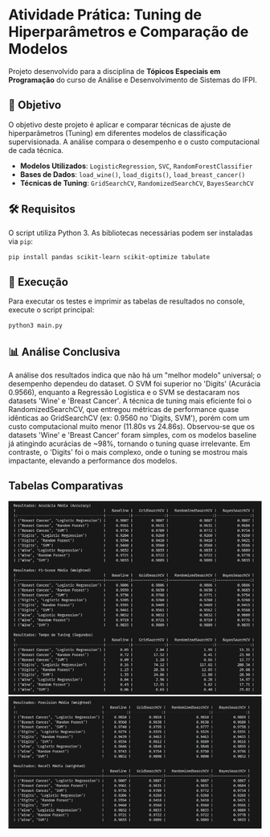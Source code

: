 # Atividade Prática: Tuning de Hiperparâmetros e Comparação de Modelos

Projeto desenvolvido para a disciplina de **Tópicos Especiais em Programação** do curso de Análise e Desenvolvimento de Sistemas do IFPI.

## 🎯 Objetivo

O objetivo deste projeto é aplicar e comparar técnicas de ajuste de hiperparâmetros (Tuning) em diferentes modelos de classificação supervisionada. A análise compara o desempenho e o custo computacional de cada técnica.

* **Modelos Utilizados**: `LogisticRegression`, `SVC`, `RandomForestClassifier`
* **Bases de Dados**: `load_wine()`, `load_digits()`, `load_breast_cancer()`
* **Técnicas de Tuning**: `GridSearchCV`, `RandomizedSearchCV`, `BayesSearchCV`

## 🛠️ Requisitos

O script utiliza Python 3. As bibliotecas necessárias podem ser instaladas via `pip`:

```bash
pip install pandas scikit-learn scikit-optimize tabulate
```

## 🚀 Execução

Para executar os testes e imprimir as tabelas de resultados no console, execute o script principal:
```bash
python3 main.py
```

## 📊 Análise Conclusiva

A análise dos resultados indica que não há um "melhor modelo" universal; o desempenho dependeu do dataset. O SVM foi superior no 'Digits' (Acurácia 0.9566), enquanto a Regressão Logística e o SVM se destacaram nos datasets 'Wine' e 'Breast Cancer'. A técnica de tuning mais eficiente foi o RandomizedSearchCV, que entregou métricas de performance quase idênticas ao GridSearchCV (ex: 0.9560 no 'Digits, SVM'), porém com um custo computacional muito menor (11.80s vs 24.86s). Observou-se que os datasets 'Wine' e 'Breast Cancer' foram simples, com os modelos baseline já atingindo acurácias de ~98%, tornando o tuning quase irrelevante. Em contraste, o 'Digits' foi o mais complexo, onde o tuning se mostrou mais impactante, elevando a performance dos modelos.

## Tabelas Comparativas

![Imagem1](atividade_tuning_hiperparametros/images/img1.jpeg)
![Imagem2](atividade_tuning_hiperparametros/images/img2.jpeg)
